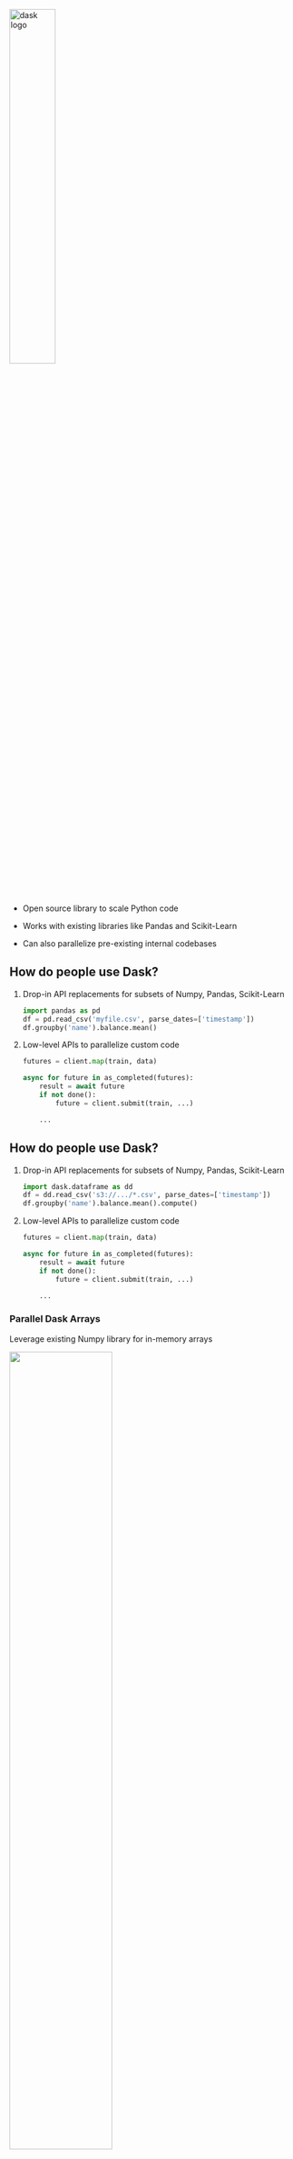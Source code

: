 <img src="http://dask.pydata.org/en/latest/_images/dask_horizontal_white.svg"
     alt="dask logo"
     width="40%">

-   Open source library to scale Python code

-   Works with existing libraries like Pandas and Scikit-Learn

-   Can also parallelize pre-existing internal codebases


How do people use Dask?
-----------------------

1.  Drop-in API replacements for subsets of Numpy, Pandas, Scikit-Learn

    ```python
    import pandas as pd
    df = pd.read_csv('myfile.csv', parse_dates=['timestamp'])
    df.groupby('name').balance.mean()
    ```

2.  Low-level APIs to parallelize custom code

    ```python
    futures = client.map(train, data)

    async for future in as_completed(futures):
        result = await future
        if not done():
            future = client.submit(train, ...)

        ...
    ```


How do people use Dask?
-----------------------

1.  Drop-in API replacements for subsets of Numpy, Pandas, Scikit-Learn

    ```python
    import dask.dataframe as dd
    df = dd.read_csv('s3://.../*.csv', parse_dates=['timestamp'])
    df.groupby('name').balance.mean().compute()
    ```

2.  Low-level APIs to parallelize custom code

    ```python
    futures = client.map(train, data)

    async for future in as_completed(futures):
        result = await future
        if not done():
            future = client.submit(train, ...)

        ...
    ```


### Parallel Dask Arrays

Leverage existing Numpy library for in-memory arrays

<img src="images/dask-array.svg" width="60%">

    import numpy as np
    x = np.random.random(size=(1000, 1000))
    y = x + x.T - x.mean(axis=0)

    import dask.array as da
    x = da.random.random(size=(10000, 10000), chunks=(1000, 1000))
    y = x + x.T - x.mean(axis=0)


### Parallel Dask Dataframes

Leverage existing Pandas library for in-memory dataframes

<img src="images/dask-dataframe-inverted.svg" width="30%">

    import pandas as pd
    df = pd.read_csv('myfile.csv', parse_dates=['timestamp'])
    df.groupby(df.timestamp.dt.hour).value.mean()

    import dask.dataframe as dd
    df = dd.read_csv('hdfs://myfiles.*.csv', parse_dates=['timestamp'])
    df.groupby(df.timestamp.dt.hour).value.mean().compute()


### Fine Grained Python Code

    .

<hr>

    results = {}

    for a in A:
        for b in B:
            if a < b:
                results[a, b] = f(a, b)
            else:
                results[a, b] = g(a, b)

    .


### Fine Grained Python Code

    from dask import delayed, compute

<hr>

    results = {}

    for a in A:
        for b in B:
            if a < b:
                results[a, b] = delayed(f)(a, b)  # lazily construct graph
            else:
                results[a, b] = delayed(g)(a, b)  # without structure

    results = compute(results)  # trigger all computation


### Example custom graph built with dask.delayed

<img src="images/credit_models/simple-model.svg" width="100%">


### Machine Learning

```python
pipe = Pipeline(steps=[('pca', PCA()),
                       ...,
                       ('logistic', LogisticRegression)])
grid = GridSearchCV(pipe, parameter_grid)
```

### Translate to task graph of normal Python calls

<img src="images/grid_search_schedule-0.png" width="100%">


### Machine Learning

```python
pipe = Pipeline(steps=[('pca', PCA()),
                       ...,
                       ('logistic', LogisticRegression)])
grid = GridSearchCV(pipe, parameter_grid)
```

### Execute graphs efficiently on parallel hardware

<img src="images/grid_search_schedule.gif" width="100%">



### Dask Network

<img src="images/network-inverse.svg">


### Dask Network

Set up locally

    from dask.distributed import Client
    client = Client()  # set up local scheduler and workers

Set up on a cluster

    host1$ dask-scheduler
    Starting scheduler at 192.168.0.1:8786

    host2$ dask-worker 192.168.0.1:8786
    host3$ dask-worker 192.168.0.1:8786
    host4$ dask-worker 192.168.0.1:8786



### Use Cases


### People who want faster Pandas

<img src="images/ian-ozsvald-3.png" width="60%">


### People who want faster Scikit-Learn

```python
pipe = Pipeline(steps=[('pca', PCA()),
                       ...,
                       ('logistic', LogisticRegression)])
grid = GridSearchCV(pipe, parameter_grid)
```

<img src="images/grid_search_schedule.gif" width="100%">


### Atmospheric and Oceanographic Science

<img src="images/day-vs-night-cropped.png" width="80%">


### Atmospheric and Oceanographic Science

<img src="images/gulf-mexico-680-400.png" width="80%">


### Custom systems in Finance

<img src="images/credit_models/simple-model.svg" width="100%">


### Data processing pipelines

<img src="images/beamline_illustation.jpg" width="80%">

*Image processing pipeline in Brookhaven Synchrotron*


### Realtime optimization algorithms

<img src="images/dask-patternsearch.gif" width="60%">


### Geospatial analysis

<img src="images/nyc-taxi-geo-counts.png" width="60%">



### How does Dask relate to Anaconda Enterprise?

-  They are independent
    -  Dask is open source and can be used without Anaconda Enterprise
    -  Anaconda Enterprise works with other distributed frameworks
-  But complimentary
    -   Anaconda Enterprise helps with authentication, user management,
        software environments, ...

        These are critical pain-points when using any distributed system
    -   As Python becomes more prevalent in an organization, scaling Pandas,
        Scikit-Learn, and other analysis becomes more critical



### How does Dask compare to Apache Spark?


-  Trust
    -  Spark is well established and trusted
    -  Dask is new, but part of the established PyData ecosystem
-  Framework vs Library
    -  Spark is an all-in-one framework
    -  Dask is a small part of the larger PyData ecosystem
-  JVM vs Python
    -  Spark is JVM based, with some support for Python and R
    -  Dask is nicer for Python users, but supports no one else
-  High vs Low level
    -  Spark works at a high level of Map / Shuffle / Reduce stages
    -  Dask thinks at a lower level of individual task scheduling
-  Applications
    -  Spark is focused on SQL and BI applications
    -  Dask is less focused, and better at complex situations


### Broadly

-  People choose Spark because ...
    -  Better at SQL-like computations
    -  Integrates with JVM infrastructure
    -  Well-known name
-  People choose Dask because
    -  It's lighter weight to adopt
    -  They like Python
    -  Their problems are too complex to fit into Spark


### Spark

<table>
<tr>
<td>Map</td>
<td>Shuffle</td>
<td>Reduce</td>
</tr>
<tr>
  <td>
    <img src="images/embarrassing.svg">
  </td>
  <td>
    <img src="images/shuffle.svg">
  </td>
  <td>
    <img src="images/reduction.svg">
  </td>
</tr>
</table>

### Dask

<img src="images/array-xxT.svg" width="40%">
<img src="images/array-xdotxT-mean-std.svg" width="50%">
